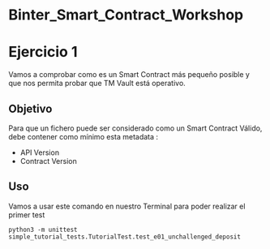 # Binter_Smart_Contract_Workshop


# Ejercicio 1

Vamos a comprobar como es un Smart Contract más pequeño posible y que nos permita probar que TM Vault está operativo.


## Objetivo
Para que un fichero puede ser considerado como un Smart Contract Válido, debe contener como mínimo esta metadata :

- API Version
- Contract Version

## Uso
Vamos a usar este comando en nuestro Terminal para poder realizar el primer test

```
python3 -m unittest simple_tutorial_tests.TutorialTest.test_e01_unchallenged_deposit
```
